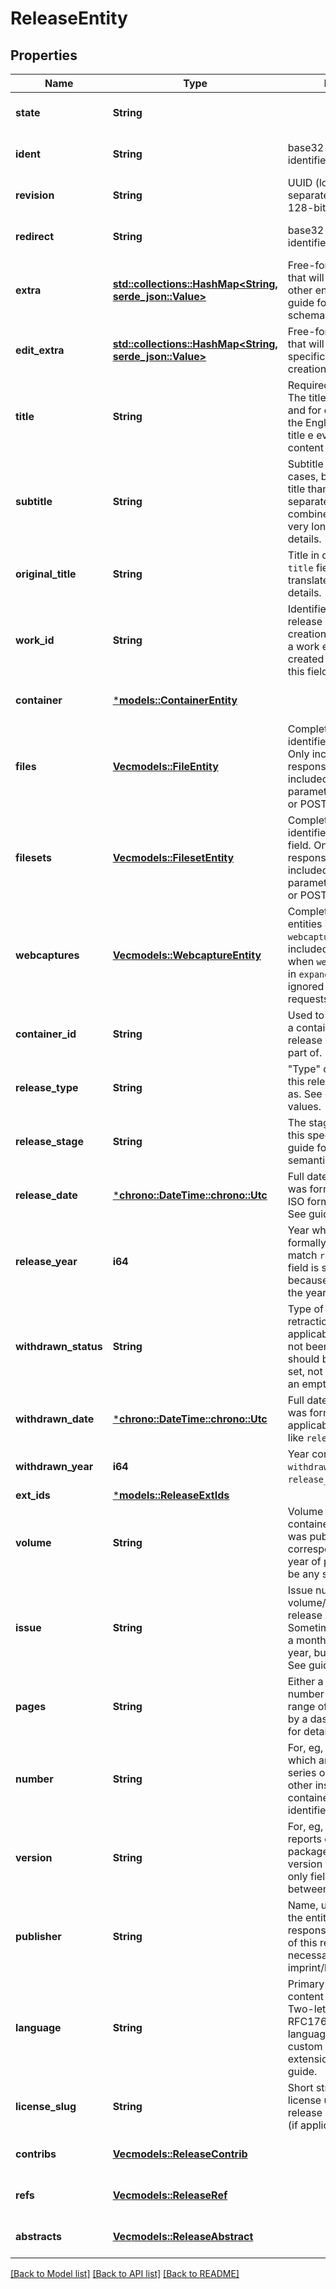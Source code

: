 # ReleaseEntity

## Properties
Name | Type | Description | Notes
------------ | ------------- | ------------- | -------------
**state** | **String** |  | [optional] [default to None]
**ident** | **String** | base32-encoded unique identifier | [optional] [default to None]
**revision** | **String** | UUID (lower-case, dash-separated, hex-encoded 128-bit) | [optional] [default to None]
**redirect** | **String** | base32-encoded unique identifier | [optional] [default to None]
**extra** | [**std::collections::HashMap<String, serde_json::Value>**](AnyType.md) | Free-form JSON metadata that will be stored with the other entity metadata. See guide for (unenforced) schema conventions.  | [optional] [default to None]
**edit_extra** | [**std::collections::HashMap<String, serde_json::Value>**](AnyType.md) | Free-form JSON metadata that will be stored with specific entity edits (eg, creation/update/delete).  | [optional] [default to None]
**title** | **String** | Required for valid entities. The title used in citations and for display. Sometimes the English translation of title e even if release content is not English.  | [optional] [default to None]
**subtitle** | **String** | Subtitle of release. In many cases, better to merge with title than include as separate field (unless combined title would be very long). See guide for details.  | [optional] [default to None]
**original_title** | **String** | Title in original language if `title` field has been translated. See guide for details.  | [optional] [default to None]
**work_id** | **String** | Identifier of work this release is part of. In creation (POST) requests, a work entity will be created automatically if this field is not set.  | [optional] [default to None]
**container** | [***models::ContainerEntity**](container_entity.md) |  | [optional] [default to None]
**files** | [**Vec<models::FileEntity>**](file_entity.md) | Complete file entities identified by `file_ids` field. Only included in GET responses when `files` included in `expand` parameter; ignored in PUT or POST requests.  | [optional] [default to None]
**filesets** | [**Vec<models::FilesetEntity>**](fileset_entity.md) | Complete file entities identified by `filesets_ids` field. Only included in GET responses when `filesets` included in `expand` parameter; ignored in PUT or POST requests.  | [optional] [default to None]
**webcaptures** | [**Vec<models::WebcaptureEntity>**](webcapture_entity.md) | Complete webcapture entities identified by `webcapture_ids` field. Only included in GET responses when `webcaptures` included in `expand` parameter; ignored in PUT or POST requests.  | [optional] [default to None]
**container_id** | **String** | Used to link this release to a container entity that the release was published as part of.  | [optional] [default to None]
**release_type** | **String** | \"Type\" or \"medium\" that this release is published as. See guide for valid values.  | [optional] [default to None]
**release_stage** | **String** | The stage of publication of this specific release. See guide for valid values and semantics.  | [optional] [default to None]
**release_date** | [***chrono::DateTime::<chrono::Utc>**](date.md) | Full date when this release was formally published. ISO format, like `2019-03-05`. See guide for semantics.  | [optional] [default to None]
**release_year** | **i64** | Year when this release was formally published. Must match `release_date` if that field is set; this field exists because sometimes only the year is known.  | [optional] [default to None]
**withdrawn_status** | **String** | Type of withdrawl or retraction of this release, if applicable. If release has not been withdrawn, should be `null` (aka, not set, not the string \"null\" or an empty string).  | [optional] [default to None]
**withdrawn_date** | [***chrono::DateTime::<chrono::Utc>**](date.md) | Full date when this release was formally withdrawn (if applicable). ISO format, like `release_date`.  | [optional] [default to None]
**withdrawn_year** | **i64** | Year corresponding with `withdrawn_date` like `release_year`/`release_date`.  | [optional] [default to None]
**ext_ids** | [***models::ReleaseExtIds**](release_ext_ids.md) |  | 
**volume** | **String** | Volume number of container that this release was published in. Often corresponds to the \"Nth\" year of publication, but can be any string. See guide.  | [optional] [default to None]
**issue** | **String** | Issue number of volume/container that this release was published in. Sometimes coresponds to a month number in the year, but can be any string. See guide.  | [optional] [default to None]
**pages** | **String** | Either a single page number (\"first page\") or a range of pages separated by a dash (\"-\"). See guide for details.  | [optional] [default to None]
**number** | **String** | For, eg, technical reports, which are published in series or assigned some other institutional or container-specific identifier.  | [optional] [default to None]
**version** | **String** | For, eg, updated technical reports or software packages, where the version string may be the only field disambiguating between releases.  | [optional] [default to None]
**publisher** | **String** | Name, usually English, of the entity or institution responsible for publication of this release. Not necessarily the imprint/brand. See guide.  | [optional] [default to None]
**language** | **String** | Primary language of the content of the full release. Two-letter RFC1766/ISO639-1 language code, with some custom extensions/additions. See guide.  | [optional] [default to None]
**license_slug** | **String** | Short string (slug) name of license under which release is openly published (if applicable).  | [optional] [default to None]
**contribs** | [**Vec<models::ReleaseContrib>**](release_contrib.md) |  | [optional] [default to None]
**refs** | [**Vec<models::ReleaseRef>**](release_ref.md) |  | [optional] [default to None]
**abstracts** | [**Vec<models::ReleaseAbstract>**](release_abstract.md) |  | [optional] [default to None]

[[Back to Model list]](../README.md#documentation-for-models) [[Back to API list]](../README.md#documentation-for-api-endpoints) [[Back to README]](../README.md)


